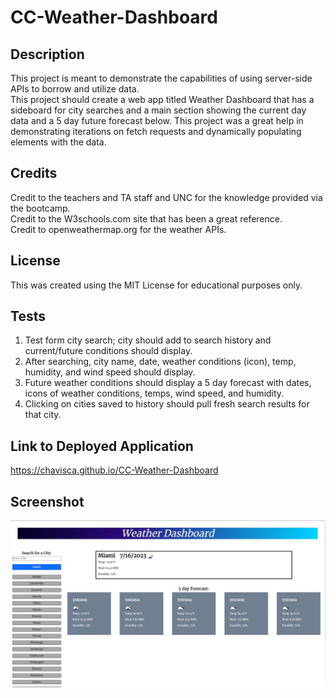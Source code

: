 # CC-Weather-Dashboard

## Description

This project is meant to demonstrate the capabilities of using server-side APIs to borrow and utilize data.  
This project should create a web app titled Weather Dashboard that has a sideboard for city searches and a main section showing the current day data and a 5 day future forecast below.
This project was a great help in demonstrating iterations on fetch requests and dynamically populating elements with the data.

## Credits

Credit to the teachers and TA staff and UNC for the knowledge provided via the bootcamp.  
Credit to the W3schools.com site that has been a great reference.  
Credit to openweathermap.org for the weather APIs.

## License

This was created using the MIT License for educational purposes only.  


## Tests  
1.  Test form city search; city should add to search history and current/future conditions should display.  
2.  After searching, city name, date, weather conditions (icon), temp, humidity, and wind speed should display.  
3.  Future weather conditions should display a 5 day forecast with dates, icons of weather conditions, temps, wind speed, and humidity.  
4.  Clicking on cities saved to history should pull fresh search results for that city.

## Link to Deployed Application
https://chavisca.github.io/CC-Weather-Dashboard

## Screenshot

![Screenshot_of_the_Weather_Dashboard](/assets/images/screenshot.jpg)